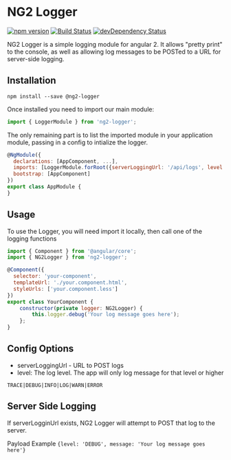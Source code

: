 # NG2 Logger

[![npm version](https://badge.fury.io/js/%40ng-bootstrap%2Fng-bootstrap.svg)](https://badge.fury.io/js/%40ng-bootstrap%2Fng-bootstrap)
[![Build Status](https://travis-ci.org/ng-bootstrap/ng-bootstrap.svg?branch=master)](https://travis-ci.org/ng-bootstrap/ng-bootstrap)
[![devDependency Status](https://david-dm.org/ng-bootstrap/ng-bootstrap/dev-status.svg?branch=master)](https://david-dm.org/ng-bootstrap/ng-bootstrap#info=devDependencies)

NG2 Logger is a simple logging module for angular 2. It allows "pretty print" to the console, as well as allowing log messages to be POSTed to a URL for server-side logging.



## Installation
```shell
npm install --save @ng2-logger
```

Once installed you need to import our main module:
```js
import { LoggerModule } from 'ng2-logger';
```

The only remaining part is to list the imported module in your application module, passing in a config to intialize the logger.

```js
@NgModule({
  declarations: [AppComponent, ...],
  imports: [LoggerModule.forRoot({serverLoggingUrl: '/api/logs', level: 'DEBUG'}), ...],
  bootstrap: [AppComponent]
})
export class AppModule {
}
```

## Usage

To use the Logger, you will need import it locally, then call one of the logging functions

```js
import { Component } from '@angular/core';
import { NG2Logger } from 'ng2-logger';

@Component({
  selector: 'your-component',
  templateUrl: './your.component.html',
  styleUrls: ['your.component.less']
})
export class YourComponent {
    constructor(private logger: NG2Logger) {
        this.logger.debug('Your log message goes here');
    };
}

```


## Config Options

 * serverLoggingUrl - URL to POST logs
 * level: The log level. The app will only log message for that level or higher
```
TRACE|DEBUG|INFO|LOG|WARN|ERROR
```


## Server Side Logging

If serverLogginUrl exists, NG2 Logger will attempt to POST that log to the server.

Payload Example
```{level: 'DEBUG', message: 'Your log message goes here'}```
